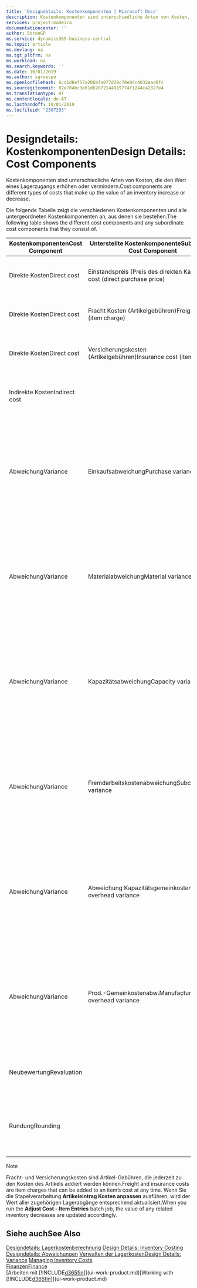 ```yaml
---
title: 'Designdetails: Kostenkomponenten | Microsoft Docs'
description: Kostenkomponenten sind unterschiedliche Arten von Kosten, die den Wert eines Lagerzugangs erhöhen oder vermindern.
services: project-madeira
documentationcenter: ''
author: SorenGP
ms.service: dynamics365-business-central
ms.topic: article
ms.devlang: na
ms.tgt_pltfrm: na
ms.workload: na
ms.search.keywords: ''
ms.date: 10/01/2019
ms.author: sgroespe
ms.openlocfilehash: 6cd1d8ef57a206bfa077d28c70e04c4032ead0fc
ms.sourcegitcommit: 02e704bc3e01d62072144919774f1244c42827e4
ms.translationtype: HT
ms.contentlocale: de-AT
ms.lasthandoff: 10/01/2019
ms.locfileid: "2307293"
---
```

# <a name="design-details-cost-components"></a><span data-ttu-id="b855a-103">Designdetails: Kostenkomponenten</span><span class="sxs-lookup"><span data-stu-id="b855a-103">Design Details: Cost Components</span></span>
<span data-ttu-id="b855a-104">Kostenkomponenten sind unterschiedliche Arten von Kosten, die den Wert eines Lagerzugangs erhöhen oder vermindern.</span><span class="sxs-lookup"><span data-stu-id="b855a-104">Cost components are different types of costs that make up the value of an inventory increase or decrease.</span></span>  

 <span data-ttu-id="b855a-105">Die folgende Tabelle zeigt die verschiedenen Kostenkomponenten und alle untergeordneten Kostenkomponenten an, aus denen sie bestehen.</span><span class="sxs-lookup"><span data-stu-id="b855a-105">The following table shows the different cost components and any subordinate cost components that they consist of.</span></span>  

|<span data-ttu-id="b855a-106">Kostenkomponenten</span><span class="sxs-lookup"><span data-stu-id="b855a-106">Cost Component</span></span>|<span data-ttu-id="b855a-107">Unterstellte Kostenkomponente</span><span class="sxs-lookup"><span data-stu-id="b855a-107">Subordinate Cost Component</span></span>|<span data-ttu-id="b855a-108">Description</span><span class="sxs-lookup"><span data-stu-id="b855a-108">Description</span></span>|  
|--------------------|--------------------------------|---------------------------------------|  
|<span data-ttu-id="b855a-109">Direkte Kosten</span><span class="sxs-lookup"><span data-stu-id="b855a-109">Direct cost</span></span>|<span data-ttu-id="b855a-110">Einstandspreis (Preis des direkten Kaufs)</span><span class="sxs-lookup"><span data-stu-id="b855a-110">Unit cost (direct purchase price)</span></span>|<span data-ttu-id="b855a-111">Kosten, die direkt auf das Kostenobjekt zurückzuführen sind.</span><span class="sxs-lookup"><span data-stu-id="b855a-111">Cost that can be traced to a cost object.</span></span>|  
|<span data-ttu-id="b855a-112">Direkte Kosten</span><span class="sxs-lookup"><span data-stu-id="b855a-112">Direct cost</span></span>|<span data-ttu-id="b855a-113">Fracht Kosten (Artikelgebühren)</span><span class="sxs-lookup"><span data-stu-id="b855a-113">Freight cost (item charge)</span></span>|<span data-ttu-id="b855a-114">Kosten, die direkt auf das Kostenobjekt zurückzuführen sind.</span><span class="sxs-lookup"><span data-stu-id="b855a-114">Cost that can be traced to a cost object.</span></span>|  
|<span data-ttu-id="b855a-115">Direkte Kosten</span><span class="sxs-lookup"><span data-stu-id="b855a-115">Direct cost</span></span>|<span data-ttu-id="b855a-116">Versicherungskosten (Artikelgebühren)</span><span class="sxs-lookup"><span data-stu-id="b855a-116">Insurance cost (item charge)</span></span>|<span data-ttu-id="b855a-117">Kosten, die direkt auf das Kostenobjekt zurückzuführen sind.</span><span class="sxs-lookup"><span data-stu-id="b855a-117">Cost that can be traced to a cost object.</span></span>|  
|<span data-ttu-id="b855a-118">Indirekte Kosten</span><span class="sxs-lookup"><span data-stu-id="b855a-118">Indirect cost</span></span>||<span data-ttu-id="b855a-119">Kosten, die nicht auf ein Kostenobjekt zurückzuführen sind.</span><span class="sxs-lookup"><span data-stu-id="b855a-119">Cost that cannot be traced to a cost object.</span></span>|  
|<span data-ttu-id="b855a-120">Abweichung</span><span class="sxs-lookup"><span data-stu-id="b855a-120">Variance</span></span>|<span data-ttu-id="b855a-121">Einkaufsabweichung</span><span class="sxs-lookup"><span data-stu-id="b855a-121">Purchase variance</span></span>|<span data-ttu-id="b855a-122">Der Unterschied zwischen tatsächlichen Kosten und dem Einstandspreis (fest), der nur für Artikel mit der Lagerabgangsmethode **Standard** gebucht wird.</span><span class="sxs-lookup"><span data-stu-id="b855a-122">The difference between actual and standard costs, which is only posted for items using the **Standard** costing method.</span></span>|  
|<span data-ttu-id="b855a-123">Abweichung</span><span class="sxs-lookup"><span data-stu-id="b855a-123">Variance</span></span>|<span data-ttu-id="b855a-124">Materialabweichung</span><span class="sxs-lookup"><span data-stu-id="b855a-124">Material variance</span></span>|<span data-ttu-id="b855a-125">Der Unterschied zwischen tatsächlichen Kosten und dem Einstandspreis (fest), der nur für Artikel mit der Lagerabgangsmethode **Standard** gebucht wird.</span><span class="sxs-lookup"><span data-stu-id="b855a-125">The difference between actual and standard costs, which is only posted for items using the **Standard** costing method.</span></span>|  
|<span data-ttu-id="b855a-126">Abweichung</span><span class="sxs-lookup"><span data-stu-id="b855a-126">Variance</span></span>|<span data-ttu-id="b855a-127">Kapazitätsabweichung</span><span class="sxs-lookup"><span data-stu-id="b855a-127">Capacity variance</span></span>|<span data-ttu-id="b855a-128">Der Unterschied zwischen tatsächlichen Kosten und dem Einstandspreis (fest), der nur für Artikel mit der Lagerabgangsmethode **Standard** gebucht wird.</span><span class="sxs-lookup"><span data-stu-id="b855a-128">The difference between actual and standard costs, which is only posted for items using the **Standard** costing method.</span></span>|  
|<span data-ttu-id="b855a-129">Abweichung</span><span class="sxs-lookup"><span data-stu-id="b855a-129">Variance</span></span>|<span data-ttu-id="b855a-130">Fremdarbeitskostenabweichung</span><span class="sxs-lookup"><span data-stu-id="b855a-130">Subcontracted variance</span></span>|<span data-ttu-id="b855a-131">Der Unterschied zwischen tatsächlichen Kosten und dem Einstandspreis (fest), der nur für Artikel mit der Lagerabgangsmethode **Standard** gebucht wird.</span><span class="sxs-lookup"><span data-stu-id="b855a-131">The difference between actual and standard costs, which is only posted for items using the **Standard** costing method.</span></span>|  
|<span data-ttu-id="b855a-132">Abweichung</span><span class="sxs-lookup"><span data-stu-id="b855a-132">Variance</span></span>|<span data-ttu-id="b855a-133">Abweichung Kapazitätsgemeinkosten</span><span class="sxs-lookup"><span data-stu-id="b855a-133">Capacity overhead variance</span></span>|<span data-ttu-id="b855a-134">Der Unterschied zwischen tatsächlichen Kosten und dem Einstandspreis (fest), der nur für Artikel mit der Lagerabgangsmethode **Standard** gebucht wird.</span><span class="sxs-lookup"><span data-stu-id="b855a-134">The difference between actual and standard costs, which is only posted for items using the **Standard** costing method.</span></span>|  
|<span data-ttu-id="b855a-135">Abweichung</span><span class="sxs-lookup"><span data-stu-id="b855a-135">Variance</span></span>|<span data-ttu-id="b855a-136">Prod.-Gemeinkostenabw.</span><span class="sxs-lookup"><span data-stu-id="b855a-136">Manufacturing overhead variance</span></span>|<span data-ttu-id="b855a-137">Der Unterschied zwischen tatsächlichen Kosten und dem Einstandspreis (fest), der nur für Artikel mit der Lagerabgangsmethode **Standard** gebucht wird.</span><span class="sxs-lookup"><span data-stu-id="b855a-137">The difference between actual and standard costs, which is only posted for items using the **Standard** costing method.</span></span>|  
|<span data-ttu-id="b855a-138">Neubewertung</span><span class="sxs-lookup"><span data-stu-id="b855a-138">Revaluation</span></span>||<span data-ttu-id="b855a-139">Eine Auf- oder Abwertung des aktuellen Lagerwerts.</span><span class="sxs-lookup"><span data-stu-id="b855a-139">A depreciation or appreciation of the current inventory value.</span></span>|  
|<span data-ttu-id="b855a-140">Rundung</span><span class="sxs-lookup"><span data-stu-id="b855a-140">Rounding</span></span>||<span data-ttu-id="b855a-141">Restbeträge, die durch die Berechnung von Bestandsminderungen entstehen.</span><span class="sxs-lookup"><span data-stu-id="b855a-141">Residuals caused by the way in which valuation of inventory decreases are calculated.</span></span>|  

> [!NOTE]  
>  <span data-ttu-id="b855a-142">Fracht- und Versicherungskosten sind Artikel-Gebühren, die jederzeit zu den Kosten des Artikels addiert werden können.</span><span class="sxs-lookup"><span data-stu-id="b855a-142">Freight and insurance costs are item charges that can be added to an item’s cost at any time.</span></span> <span data-ttu-id="b855a-143">Wenn Sie die Stapelverarbeitung **Artikeleintrag Kosten anpassen** ausführen, wird der Wert aller zugehörigen Lagerabgänge entsprechend aktualisiert.</span><span class="sxs-lookup"><span data-stu-id="b855a-143">When you run the **Adjust Cost - Item Entries** batch job, the value of any related inventory decreases are updated accordingly.</span></span>  

## <a name="see-also"></a><span data-ttu-id="b855a-144">Siehe auch</span><span class="sxs-lookup"><span data-stu-id="b855a-144">See Also</span></span>  
 <span data-ttu-id="b855a-145">[Designdetails: Lagerkostenberechnung](design-details-inventory-costing.md) </span><span class="sxs-lookup"><span data-stu-id="b855a-145">[Design Details: Inventory Costing](design-details-inventory-costing.md) </span></span>  
 <span data-ttu-id="b855a-146">[Designdetails: Abweichungen](design-details-variance.md) [Verwalten der Lagerkosten](finance-manage-inventory-costs.md)</span><span class="sxs-lookup"><span data-stu-id="b855a-146">[Design Details: Variance](design-details-variance.md) [Managing Inventory Costs](finance-manage-inventory-costs.md)</span></span>  
 [<span data-ttu-id="b855a-147">Finanzen</span><span class="sxs-lookup"><span data-stu-id="b855a-147">Finance</span></span>](finance.md)  
 <span data-ttu-id="b855a-148">[Arbeiten mit [!INCLUDE[d365fin](includes/d365fin_md.md)]](ui-work-product.md)</span><span class="sxs-lookup"><span data-stu-id="b855a-148">[Working with [!INCLUDE[d365fin](includes/d365fin_md.md)]](ui-work-product.md)</span></span>  
